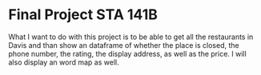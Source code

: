 # Final Project STA 141B


What I want to do with this project is to be able to get all the restaurants in Davis and than show an dataframe of whether the place is closed, the phone number, the rating, the display address, as well as the price. I will also display an word map as well.